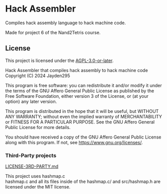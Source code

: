 # Hack Assembler

Compiles hack assembly language to hack machine code.

Made for project 6 of the Nand2Tetris course.

## License

This project is licensed under the [AGPL-3.0-or-later](LICENSE.md).

Hack Assembler that compiles hack assembly to hack machine code  
Copyright (C) 2024  Jayden295

This program is free software: you can redistribute it and/or modify
it under the terms of the GNU Affero General Public License as
published by the Free Software Foundation, either version 3 of the
License, or (at your option) any later version.

This program is distributed in the hope that it will be useful,
but WITHOUT ANY WARRANTY; without even the implied warranty of
MERCHANTABILITY or FITNESS FOR A PARTICULAR PURPOSE.  See the
GNU Affero General Public License for more details.

You should have received a copy of the GNU Affero General Public License
along with this program.  If not, see <https://www.gnu.org/licenses/>.

### Third-Party projects

[LICENSE-3RD-PARTY.md](LICENSE-3RD-PARTY.md)

This project uses hashmap.c  
hashmap.c and all its files inside of the hashmap.c/ and src/hashmap.h
are licensed under the MIT license.